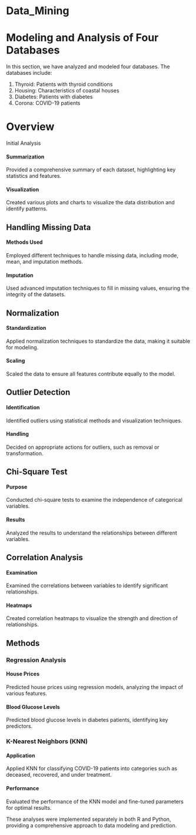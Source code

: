 # Data_Mining

# Modeling and Analysis of Four Databases
In this section, we have analyzed and modeled four databases. The databases include:

1. Thyroid: Patients with thyroid conditions
2. Housing: Characteristics of coastal houses
3. Diabetes: Patients with diabetes
4. Corona: COVID-19 patients

# Overview
Initial Analysis
####  Summarization
Provided a comprehensive summary of each dataset, highlighting key statistics and features.

#### Visualization
Created various plots and charts to visualize the data distribution and identify patterns.

## Handling Missing Data
####  Methods Used
Employed different techniques to handle missing data, including mode, mean, and imputation methods.

####  Imputation
Used advanced imputation techniques to fill in missing values, ensuring the integrity of the datasets.

## Normalization
####  Standardization
Applied normalization techniques to standardize the data, making it suitable for modeling.

#### Scaling
Scaled the data to ensure all features contribute equally to the model.

## Outlier Detection
#### Identification
Identified outliers using statistical methods and visualization techniques.

#### Handling
Decided on appropriate actions for outliers, such as removal or transformation.

## Chi-Square Test
#### Purpose
Conducted chi-square tests to examine the independence of categorical variables.

#### Results
Analyzed the results to understand the relationships between different variables.

## Correlation Analysis
#### Examination
Examined the correlations between variables to identify significant relationships.

#### Heatmaps
Created correlation heatmaps to visualize the strength and direction of relationships.

## Methods
### Regression Analysis
####  House Prices
Predicted house prices using regression models, analyzing the impact of various features.

#### Blood Glucose Levels
Predicted blood glucose levels in diabetes patients, identifying key predictors.

### K-Nearest Neighbors (KNN)
#### Application
Applied KNN for classifying COVID-19 patients into categories such as deceased, recovered, and under treatment.

#### Performance
Evaluated the performance of the KNN model and fine-tuned parameters for optimal results.

These analyses were implemented separately in both R and Python, providing a comprehensive approach to data modeling and prediction.
